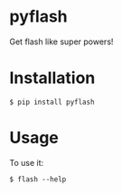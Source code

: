 # pyflash

Get flash like super powers!



# Installation


    $ pip install pyflash


# Usage

To use it:

    $ flash --help
